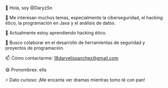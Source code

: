👋 Hola, soy @DaryzSn

👀 Me interesan muchos temas, especialmente la ciberseguridad, el hacking ético, la programación en Java y el análisis de datos.

🌱 Actualmente estoy aprendiendo hacking ético.

💞️ Busco colaborar en el desarrollo de herramientas de seguridad y proyectos de programación.

📫 Cómo contactarme: 18daryelissanchez@gmail.com

😄 Pronombres: ella

⚡ Dato curioso: ¡Me encanta ver dramas mientras tomo té con pan!
<!---
DaryzSn/DaryzSn is a ✨ special ✨ repository because its `README.md` (this file) appears on your GitHub profile.
You can click the Preview link to take a look at your changes.
--->
